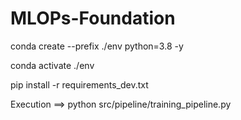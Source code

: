 # MLOPs-Foundation

conda create --prefix ./env python=3.8 -y

conda activate ./env

pip install -r requirements_dev.txt

Execution ==> python src/pipeline/training_pipeline.py
